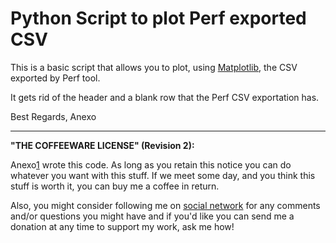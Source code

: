# Python Script to plot Perf exported CSV


This is a basic script that allows you to plot, using [Matplotlib](http://matplotlib.org/), the CSV exported by Perf tool.

It gets rid of the header and a blank row that the Perf CSV exportation has.

Best Regards, Anexo

-------------------------------------------------------------------

**"THE COFFEEWARE LICENSE" (Revision 2):**

Anexo[1] wrote this code. As long as you retain this notice you can do whatever you want with this stuff. If we meet some day, and you think this stuff is worth it, you can buy me a coffee in return. 

Also, you might consider following me on [social network][2] for any comments and/or questions you might have and if you'd like you can send me a donation at any time to support my work, ask me how!


  [1]: http:tomaslopezfragosorumeu.com
  [2]: https://github.com/Anexo